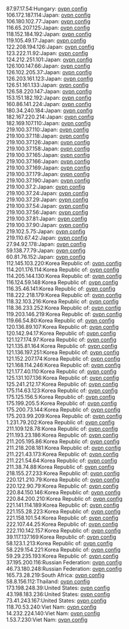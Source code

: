 87.97.17.54:Hungary: [ovpn config](vpn/87_97_17_54.ovpn)  
106.172.187.114:Japan: [ovpn config](vpn/106_172_187_114.ovpn)  
106.180.102.77:Japan: [ovpn config](vpn/106_180_102_77.ovpn)  
116.65.207.125:Japan: [ovpn config](vpn/116_65_207_125.ovpn)  
118.152.184.192:Japan: [ovpn config](vpn/118_152_184_192.ovpn)  
119.105.49.17:Japan: [ovpn config](vpn/119_105_49_17.ovpn)  
122.208.194.126:Japan: [ovpn config](vpn/122_208_194_126.ovpn)  
123.222.11.92:Japan: [ovpn config](vpn/123_222_11_92.ovpn)  
124.212.251.101:Japan: [ovpn config](vpn/124_212_251_101.ovpn)  
126.100.147.66:Japan: [ovpn config](vpn/126_100_147_66.ovpn)  
126.102.205.37:Japan: [ovpn config](vpn/126_102_205_37.ovpn)  
126.203.161.123:Japan: [ovpn config](vpn/126_203_161_123.ovpn)  
126.51.161.133:Japan: [ovpn config](vpn/126_51_161_133.ovpn)  
126.58.220.147:Japan: [ovpn config](vpn/126_58_220_147.ovpn)  
153.151.182.192:Japan: [ovpn config](vpn/153_151_182_192.ovpn)  
160.86.141.224:Japan: [ovpn config](vpn/160_86_141_224.ovpn)  
180.34.240.184:Japan: [ovpn config](vpn/180_34_240_184.ovpn)  
182.167.220.214:Japan: [ovpn config](vpn/182_167_220_214.ovpn)  
182.169.107.110:Japan: [ovpn config](vpn/182_169_107_110.ovpn)  
219.100.37.110:Japan: [ovpn config](vpn/219_100_37_110.ovpn)  
219.100.37.118:Japan: [ovpn config](vpn/219_100_37_118.ovpn)  
219.100.37.126:Japan: [ovpn config](vpn/219_100_37_126.ovpn)  
219.100.37.158:Japan: [ovpn config](vpn/219_100_37_158.ovpn)  
219.100.37.165:Japan: [ovpn config](vpn/219_100_37_165.ovpn)  
219.100.37.166:Japan: [ovpn config](vpn/219_100_37_166.ovpn)  
219.100.37.169:Japan: [ovpn config](vpn/219_100_37_169.ovpn)  
219.100.37.179:Japan: [ovpn config](vpn/219_100_37_179.ovpn)  
219.100.37.190:Japan: [ovpn config](vpn/219_100_37_190.ovpn)  
219.100.37.2:Japan: [ovpn config](vpn/219_100_37_2.ovpn)  
219.100.37.24:Japan: [ovpn config](vpn/219_100_37_24.ovpn)  
219.100.37.29:Japan: [ovpn config](vpn/219_100_37_29.ovpn)  
219.100.37.54:Japan: [ovpn config](vpn/219_100_37_54.ovpn)  
219.100.37.56:Japan: [ovpn config](vpn/219_100_37_56.ovpn)  
219.100.37.81:Japan: [ovpn config](vpn/219_100_37_81.ovpn)  
219.100.37.90:Japan: [ovpn config](vpn/219_100_37_90.ovpn)  
219.102.5.75:Japan: [ovpn config](vpn/219_102_5_75.ovpn)  
219.110.67.42:Japan: [ovpn config](vpn/219_110_67_42.ovpn)  
27.94.92.178:Japan: [ovpn config](vpn/27_94_92_178.ovpn)  
59.138.77.79:Japan: [ovpn config](vpn/59_138_77_79.ovpn)  
60.81.76.152:Japan: [ovpn config](vpn/60_81_76_152.ovpn)  
112.145.103.220:Korea Republic of: [ovpn config](vpn/112_145_103_220.ovpn)  
114.201.176.114:Korea Republic of: [ovpn config](vpn/114_201_176_114.ovpn)  
114.205.144.130:Korea Republic of: [ovpn config](vpn/114_205_144_130.ovpn)  
116.124.59.148:Korea Republic of: [ovpn config](vpn/116_124_59_148.ovpn)  
116.35.46.141:Korea Republic of: [ovpn config](vpn/116_35_46_141.ovpn)  
118.222.218.179:Korea Republic of: [ovpn config](vpn/118_222_218_179.ovpn)  
118.32.103.216:Korea Republic of: [ovpn config](vpn/118_32_103_216.ovpn)  
118.36.233.252:Korea Republic of: [ovpn config](vpn/118_36_233_252.ovpn)  
119.203.146.219:Korea Republic of: [ovpn config](vpn/119_203_146_219.ovpn)  
119.66.54.80:Korea Republic of: [ovpn config](vpn/119_66_54_80.ovpn)  
120.136.89.107:Korea Republic of: [ovpn config](vpn/120_136_89_107.ovpn)  
120.142.94.17:Korea Republic of: [ovpn config](vpn/120_142_94_17.ovpn)  
121.127.174.97:Korea Republic of: [ovpn config](vpn/121_127_174_97.ovpn)  
121.135.81.164:Korea Republic of: [ovpn config](vpn/121_135_81_164.ovpn)  
121.136.197.251:Korea Republic of: [ovpn config](vpn/121_136_197_251.ovpn)  
121.152.207.174:Korea Republic of: [ovpn config](vpn/121_152_207_174.ovpn)  
121.168.114.246:Korea Republic of: [ovpn config](vpn/121_168_114_246.ovpn)  
121.177.40.110:Korea Republic of: [ovpn config](vpn/121_177_40_110.ovpn)  
125.131.107.136:Korea Republic of: [ovpn config](vpn/125_131_107_136.ovpn)  
125.241.212.17:Korea Republic of: [ovpn config](vpn/125_241_212_17.ovpn)  
175.114.63.123:Korea Republic of: [ovpn config](vpn/175_114_63_123.ovpn)  
175.125.156.5:Korea Republic of: [ovpn config](vpn/175_125_156_5.ovpn)  
175.199.205.5:Korea Republic of: [ovpn config](vpn/175_199_205_5.ovpn)  
175.200.73.144:Korea Republic of: [ovpn config](vpn/175_200_73_144.ovpn)  
175.203.99.209:Korea Republic of: [ovpn config](vpn/175_203_99_209.ovpn)  
1.231.79.202:Korea Republic of: [ovpn config](vpn/1_231_79_202.ovpn)  
211.109.128.78:Korea Republic of: [ovpn config](vpn/211_109_128_78.ovpn)  
211.193.23.186:Korea Republic of: [ovpn config](vpn/211_193_23_186.ovpn)  
211.205.195.86:Korea Republic of: [ovpn config](vpn/211_205_195_86.ovpn)  
211.218.208.181:Korea Republic of: [ovpn config](vpn/211_218_208_181.ovpn)  
211.221.43.173:Korea Republic of: [ovpn config](vpn/211_221_43_173.ovpn)  
211.221.54.64:Korea Republic of: [ovpn config](vpn/211_221_54_64.ovpn)  
211.38.74.88:Korea Republic of: [ovpn config](vpn/211_38_74_88.ovpn)  
218.155.27.233:Korea Republic of: [ovpn config](vpn/218_155_27_233.ovpn)  
220.121.210.79:Korea Republic of: [ovpn config](vpn/220_121_210_79.ovpn)  
220.122.90.79:Korea Republic of: [ovpn config](vpn/220_122_90_79.ovpn)  
220.84.150.146:Korea Republic of: [ovpn config](vpn/220_84_150_146.ovpn)  
220.84.200.210:Korea Republic of: [ovpn config](vpn/220_84_200_210.ovpn)  
221.141.114.189:Korea Republic of: [ovpn config](vpn/221_141_114_189.ovpn)  
221.155.28.223:Korea Republic of: [ovpn config](vpn/221_155_28_223.ovpn)  
221.158.101.54:Korea Republic of: [ovpn config](vpn/221_158_101_54.ovpn)  
222.107.44.25:Korea Republic of: [ovpn config](vpn/222_107_44_25.ovpn)  
222.110.142.157:Korea Republic of: [ovpn config](vpn/222_110_142_157.ovpn)  
39.117.137.169:Korea Republic of: [ovpn config](vpn/39_117_137_169.ovpn)  
58.123.1.213:Korea Republic of: [ovpn config](vpn/58_123_1_213.ovpn)  
58.229.154.221:Korea Republic of: [ovpn config](vpn/58_229_154_221.ovpn)  
59.29.235.193:Korea Republic of: [ovpn config](vpn/59_29_235_193.ovpn)  
37.195.200.116:Russian Federation: [ovpn config](vpn/37_195_200_116.ovpn)  
46.73.180.248:Russian Federation: [ovpn config](vpn/46_73_180_248.ovpn)  
165.73.28.219:South Africa: [ovpn config](vpn/165_73_28_219.ovpn)  
58.8.156.112:Thailand: [ovpn config](vpn/58_8_156_112.ovpn)  
173.198.248.39:United States: [ovpn config](vpn/173_198_248_39.ovpn)  
43.198.183.236:United States: [ovpn config](vpn/43_198_183_236.ovpn)  
73.41.243.167:United States: [ovpn config](vpn/73_41_243_167.ovpn)  
118.70.53.240:Viet Nam: [ovpn config](vpn/118_70_53_240.ovpn)  
14.232.224.140:Viet Nam: [ovpn config](vpn/14_232_224_140.ovpn)  
1.53.7.230:Viet Nam: [ovpn config](vpn/1_53_7_230.ovpn)  
